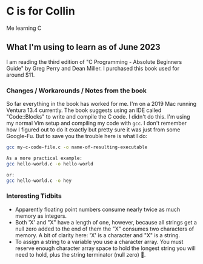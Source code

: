 # C is for Collin
Me learning C

## What I'm using to learn as of June 2023

I am reading the third edition of "C Programming - Absolute Beginners Guide" by
Greg Perry and Dean Miller. I purchased this book used for around $11.

### Changes / Workarounds / Notes from the book
So far everything in the book has worked for me. I'm on a 2019 Mac running
Ventura 13.4 currently. The book suggests using an IDE called "Code::Blocks" to
write and compile the C code. I didn't do this. I'm using my normal Vim setup
and compiling my code with `gcc`. I don't remember how I figured out to do it
exactly but pretty sure it was just from some Google-Fu. But to save you the
trouble here is what I do:
```bash
gcc my-c-code-file.c -o name-of-resulting-executable

As a more practical example:
gcc hello-world.c -o hello-world

or:
gcc hello-world.c -o hey
```

### Interesting Tidbits
- Apparently floating point numbers consume nearly twice as much memory as integers.
- Both 'X' and "X" have a length of one, however, because all strings get a
    null zero added to the end of them the "X" consumes two characters of
    memory. A bit of clarity here: 'X' is a character and "X" is a string.
- To assign a string to a variable you use a character array. You must
    reserve enough character array space to hold the longest string you will
    need to hold, plus the string terminator (null zero) 🤯.
